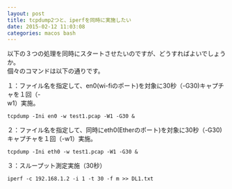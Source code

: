 ```yaml
---
layout: post
title: tcpdump2つと、iperfを同時に実施したい
date: 2015-02-12 11:03:08
categories: macos bash
---
```

<!-- {% raw %} -->
<p>以下の３つの処理を同時にスタートさせたいのですが、どうすればよいでしょうか。<br>
個々のコマンドは以下の通りです。</p>

<p>１：ファイル名を指定して、en0(wi-fiのポート)を対象に30秒（-G30)キャプチャを１回（-<br>
w1）実施。</p>

<pre><code>tcpdump -Ini en0 -w test1.pcap -W1 -G30 &amp;
</code></pre>

<p>２：ファイル名を指定して、同時にeth0(Etherのポート)を対象に30秒（-G30)キャプチャを１回（-w1）実施。</p>

<pre><code>tcpdump -Ini eth0 -w test1.pcap -W1 -G30 &amp;
</code></pre>

<p>３：スループット測定実施（30秒）</p>

<pre><code>iperf -c 192.168.1.2 -i 1 -t 30 -f m &gt;&gt; DL1.txt
</code></pre>
<!-- {% endraw %} -->
